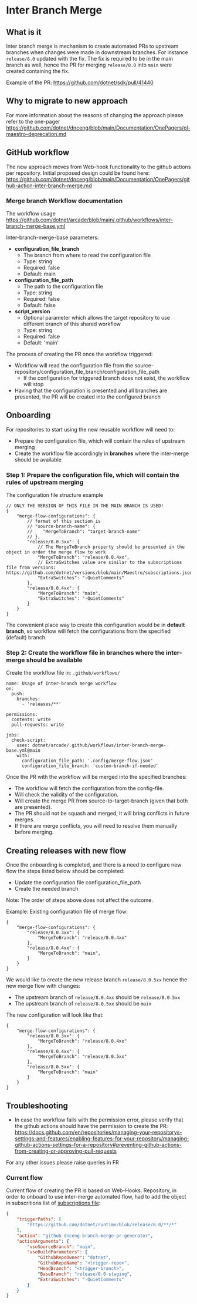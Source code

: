 # Inter Branch Merge

## What is it

Inter branch merge is mechanism to create automated PRs to upstream branches when changes were made in downstream branches. For instance `release/8.0` updated with the fix. The fix is required to be in the main branch as well, hence the PR for merging `release/8.0` into `main` were created containing the fix. 

Example of the PR: https://github.com/dotnet/sdk/pull/41440

## Why to migrate to new approach
For more information about the reasons of changing the approach please refer to the one-pager https://github.com/dotnet/dnceng/blob/main/Documentation/OnePagers/ol-maestro-deprecation.md

## GitHub workflow
The new approach moves from Web-hook functionality to the github actions per repository. 
Initial proposed design could be found here:
https://github.com/dotnet/dnceng/blob/main/Documentation/OnePagers/github-action-inter-branch-merge.md

### Merge branch Workflow documentation
The workflow usage https://github.com/dotnet/arcade/blob/main/.github/workflows/inter-branch-merge-base.yml

Inter-branch-merge-base parameters: 
- **configuration_file_branch**
    -  The branch from where to read the configuration file
    -  Type: string
    -  Required: false
    -  Default: main 
- **configuration_file_path**
    - The path to the configuration file
    - Type: string
    - Required: false
    - Default: false
- **script_version**
    - Optional parameter which allows the target repository to use different branch of this shared workflow
    - Type: string
    - Required: false
    - Default: 'main'


The process of creating the PR once the workflow triggered: 

- Workflow will read the configuration file from the source-repository/configuration_file_branch/configuration_file_path
  - If the configuration for triggered branch does not exist, the workflow will stop
- Having that the configuration is presented and all branches are presented, the PR will be created into the configured branch 


## Onboarding
For repositories to start using the new reusable workflow will need to:

- Prepare the configuration file, which will contain the rules of upstream merging 
- Create the workflow file accordingly in **branches** where the inter-merge should be available

### Step 1: Prepare the configuration file, which will contain the rules of upstream merging
The configuration file structure example
```JS
// ONLY THE VERSION OF THIS FILE IN THE MAIN BRANCH IS USED!
{
    "merge-flow-configurations": {
        // format of this section is
        // "source-branch-name": {
        //    "MergeToBranch": "target-branch-name"
        // },
        "release/8.0.3xx": {
            // The MergeToBranch property should be presented in the object in order the merge flow to work
            "MergeToBranch": "release/8.0.4xx",
            // ExtraSwitches value are similar to the subscriptions file from versions: https://github.com/dotnet/versions/blob/main/Maestro/subscriptions.json
            "ExtraSwitches": "-QuietComments"
        },
        "release/8.0.4xx": {
            "MergeToBranch": "main",
            "ExtraSwitches": "-QuietComments"
        }
    }
}
```
The convenient place way to create this configuration would be in **default branch**, so workflow will fetch the configurations from the specified (default) branch. 


### Step 2: Create the workflow file in branches where the inter-merge should be available
Create the workflow file in: `.github/workflows/`

```YML
name: Usage of Inter-branch merge workflow
on: 
  push:
    branches:
      - 'releases/**'

permissions:
  contents: write
  pull-requests: write

jobs:
  check-script:
    uses: dotnet/arcade/.github/workflows/inter-branch-merge-base.yml@main
    with:
      configuration_file_path: '.config/merge-flow.json'
      configuration_file_branch: 'custom-branch-if-needed'
```

Once the PR with the workflow will be merged into the specified branches:

- The workflow will fetch the configuration from the config-file.
- Will check the validity of the configuration.
- Will create the merge PR from source-to-target-branch (given that both are presented).
- The PR should not be squash and merged, it will bring conflicts in future merges.
- If there are merge conflicts, you will need to resolve them manually before merging.

## Creating releases with new flow

Once the onboarding is completed, and there is a need to configure new flow the steps listed below should be completed: 
- Update the configuration file configuration_file_path
- Create the needed branch 

Note: The order of steps above does not affect the outcome. 


Example: 
Existing configuration file of merge flow:
```JS
{
    "merge-flow-configurations": {
        "release/8.0.3xx": {
            "MergeToBranch": "release/8.0.4xx"
        },
        "release/8.0.4xx": {
            "MergeToBranch": "main",
        }
    }
}
```

We would like to create the new release branch `release/8.0.5xx` hence the new merge flow with changes: 
- The upstream branch of `release/8.0.4xx` should be `release/8.0.5xx`
- The upstream branch of `release/8.0.5xx` should be `main`

The new configuration will look like that:
```JS
{
    "merge-flow-configurations": {
        "release/8.0.3xx": {
            "MergeToBranch": "release/8.0.4xx"
        },
        "release/8.0.4xx": {
            "MergeToBranch": "release/8.0.5xx"
        },
        "release/8.0.5xx": {
            "MergeToBranch": "main"
        }
    }
}
```


## Troubleshooting 
- In case the workflow fails with the permission error, please verify that the github actions should have the permission to create the PR:
https://docs.github.com/en/repositories/managing-your-repositorys-settings-and-features/enabling-features-for-your-repository/managing-github-actions-settings-for-a-repository#preventing-github-actions-from-creating-or-approving-pull-requests

For any other issues please raise queries in FR



### Current flow
Current flow of creating the PR is based on Web-Hooks.
Repository, in order to onboard to use inter-merge automated flow, had to add the object in subscritions list of [subscriptions file](https://github.com/dotnet/versions/blob/616bf3daa90677d8315954f6477f9c78045e0f0f/Maestro/subscriptions.json):

```JSON
{
    "triggerPaths": [
        "https://github.com/dotnet/runtime/blob/release/8.0/**/*"
    ],
    "action": "github-dnceng-branch-merge-pr-generator",
    "actionArguments": {
        "vsoSourceBranch": "main",
        "vsoBuildParameters": {
            "GithubRepoOwner": "dotnet",
            "GithubRepoName": "<trigger-repo>",
            "HeadBranch": "<trigger-branch>",
            "BaseBranch": "release/8.0-staging",
            "ExtraSwitches": "-QuietComments"
        }
    }
}
```